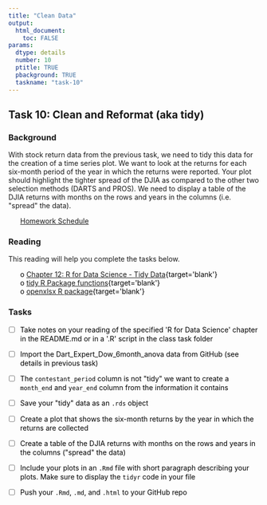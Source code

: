 ```yaml
---
title: "Clean Data"
output: 
  html_document:
    toc: FALSE
params:
  dtype: details
  number: 10
  ptitle: TRUE
  pbackground: TRUE
  taskname: "task-10"
---
```












## Task 10: Clean and Reformat (aka tidy) 
### Background 

With stock return data from the previous task, we need to tidy this data for the creation of a time series plot.  We want to look at the returns for each six-month period of the year in which the returns were reported.  Your plot should highlight the tighter spread of the DJIA as compared to the other two selection methods (DARTS and PROS).  We need to display a table of the DJIA returns with months on the rows and years in the columns (i.e. "spread" the data).  


 * [Homework Schedule](../homework_schedule.html)




<style>
ul {
   color: black;
   list-style-type: none;
   list-style-position: outside;

}

</style>


### Reading

This reading will help you complete the tasks below.

* o [Chapter 12: R for Data Science - Tidy Data](http://r4ds.had.co.nz/tidy-data.html){target='blank'}
* o [tidy R Package functions](https://rpubs.com/bradleyboehmke/data_wrangling){target='blank'}
* o [openxlsx R package](https://github.com/awalker89/openxlsx){target='blank'}


### Tasks


* [ ] Take notes on your reading of the specified 'R for Data Science' chapter in the README.md or in a '.R' script in the class task folder
* [ ] Import the Dart_Expert_Dow_6month_anova data from GitHub (see details in previous task)
* [ ] The `contestant_period` column is not "tidy" we want to create a `month_end` and `year_end` column from the information it contains
* [ ] Save your "tidy" data as an `.rds` object
* [ ] Create a plot that shows the six-month returns by the year in which the returns are collected
* [ ] Create a table of the DJIA returns with months on the rows and years in the columns ("spread" the data)
* [ ] Include your plots in an `.Rmd` file with short paragraph describing your plots. Make sure to display the `tidyr` code in your file
* [ ] Push your `.Rmd`, `.md`, and `.html` to your GitHub repo



